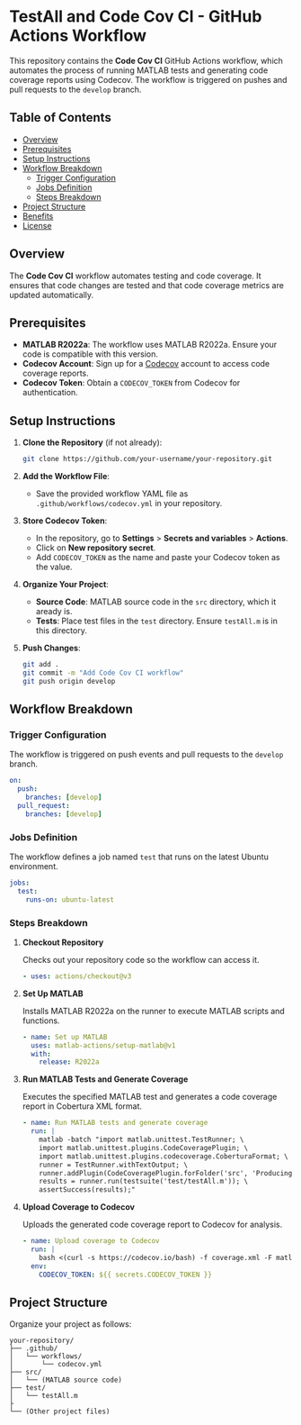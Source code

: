 
# TestAll and Code Cov CI - GitHub Actions Workflow

This repository contains the **Code Cov CI** GitHub Actions workflow, which automates the process of running MATLAB tests and generating code coverage reports using Codecov. The workflow is triggered on pushes and pull requests to the `develop` branch.

## Table of Contents

- [Overview](#overview)
- [Prerequisites](#prerequisites)
- [Setup Instructions](#setup-instructions)
- [Workflow Breakdown](#workflow-breakdown)
  - [Trigger Configuration](#trigger-configuration)
  - [Jobs Definition](#jobs-definition)
  - [Steps Breakdown](#steps-breakdown)
- [Project Structure](#project-structure)
- [Benefits](#benefits)
- [License](#license)

## Overview

The **Code Cov CI** workflow automates testing and code coverage. It ensures that code changes are tested and that code coverage metrics are updated automatically.

## Prerequisites

- **MATLAB R2022a**: The workflow uses MATLAB R2022a. Ensure your code is compatible with this version.
- **Codecov Account**: Sign up for a [Codecov](https://codecov.io/) account to access code coverage reports.
- **Codecov Token**: Obtain a `CODECOV_TOKEN` from Codecov for authentication.

## Setup Instructions

1. **Clone the Repository** (if not already):

   ```bash
   git clone https://github.com/your-username/your-repository.git
   ```

2. **Add the Workflow File**:

   - Save the provided workflow YAML file as `.github/workflows/codecov.yml` in your repository.

3. **Store Codecov Token**:

   - In the repository, go to **Settings** > **Secrets and variables** > **Actions**.
   - Click on **New repository secret**.
   - Add `CODECOV_TOKEN` as the name and paste your Codecov token as the value.

4. **Organize Your Project**:

   - **Source Code**: MATLAB source code in the `src` directory, which it aready is.
   - **Tests**: Place test files in the `test` directory. Ensure `testAll.m` is in this directory.

5. **Push Changes**:

   ```bash
   git add .
   git commit -m "Add Code Cov CI workflow"
   git push origin develop
   ```

## Workflow Breakdown

### Trigger Configuration

The workflow is triggered on push events and pull requests to the `develop` branch.

```yaml
on:
  push:
    branches: [develop]
  pull_request:
    branches: [develop]
```

### Jobs Definition

The workflow defines a job named `test` that runs on the latest Ubuntu environment.

```yaml
jobs:
  test:
    runs-on: ubuntu-latest
```

### Steps Breakdown

1. **Checkout Repository**

   Checks out your repository code so the workflow can access it.

   ```yaml
   - uses: actions/checkout@v3
   ```

2. **Set Up MATLAB**

   Installs MATLAB R2022a on the runner to execute MATLAB scripts and functions.

   ```yaml
   - name: Set up MATLAB
     uses: matlab-actions/setup-matlab@v1
     with:
       release: R2022a
   ```

3. **Run MATLAB Tests and Generate Coverage**

   Executes the specified MATLAB test and generates a code coverage report in Cobertura XML format.

   ```yaml
   - name: Run MATLAB tests and generate coverage
     run: |
       matlab -batch "import matlab.unittest.TestRunner; \
       import matlab.unittest.plugins.CodeCoveragePlugin; \
       import matlab.unittest.plugins.codecoverage.CoberturaFormat; \
       runner = TestRunner.withTextOutput; \
       runner.addPlugin(CodeCoveragePlugin.forFolder('src', 'Producing', CoberturaFormat('coverage.xml'))); \
       results = runner.run(testsuite('test/testAll.m')); \
       assertSuccess(results);"
   ```

4. **Upload Coverage to Codecov**

   Uploads the generated code coverage report to Codecov for analysis.

   ```yaml
   - name: Upload coverage to Codecov
     run: |
       bash <(curl -s https://codecov.io/bash) -f coverage.xml -F matlab
     env:
       CODECOV_TOKEN: ${{ secrets.CODECOV_TOKEN }}
   ```


## Project Structure

Organize your project as follows:

```
your-repository/
├── .github/
│   └── workflows/
│       └── codecov.yml
├── src/
│   └── (MATLAB source code)
├── test/
│   └── testAll.m
├
└── (Other project files)
```


